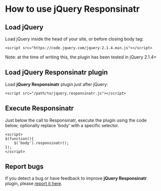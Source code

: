 # How to use jQuery Responsinatr

## Load jQuery

Load jQuery inside the head of your site, or before closing body tag:

`<script src="https://code.jquery.com/jquery-2.1.4.min.js"></script>`

Note: at the time of writing this, the plugin has been tested in jQuery 2.1.4+

## Load jQuery Responsinatr plugin

Load **jQuery Responsinatr** plugin just after jQuery:

`<script src="/path/to/jquery.responsinatr.js"></script>`

## Execute Responsinatr

Just below the call to Responsinatr, execute the plugin using the code below; optionally replace 'body' with a specific selector.

```
<script>
$(function(){
    $('body').responsinatr();
});
</script>
```

## Report bugs

If you detect a bug or have feedback to improve **jQuery Responsinatr** plugin, please [report it here](https://github.com/htmgarcia/jquery-responsinatr/issues/).